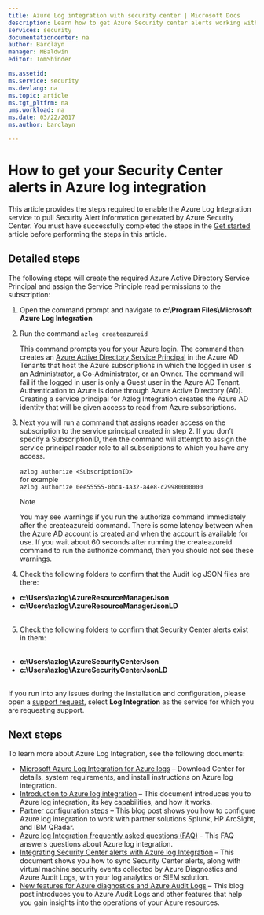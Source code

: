 ```yaml
---
title: Azure Log integration with security center | Microsoft Docs
description: Learn how to get Azure Security center alerts working with Log integration
services: security
documentationcenter: na
author: Barclayn
manager: MBaldwin
editor: TomShinder

ms.assetid:
ms.service: security
ms.devlang: na
ms.topic: article
ms.tgt_pltfrm: na
ums.workload: na
ms.date: 03/22/2017
ms.author: barclayn

---
```


# How to get your Security Center alerts in Azure log integration
This article provides the steps required to enable the Azure Log Integration service to pull Security Alert information generated by Azure Security Center. You must have successfully completed the steps in the  [Get started](security-azure-log-integration-get-started.md) article before performing the steps in this article.

## Detailed steps
The following steps will create the required Azure Active Directory Service Principal and assign the Service Principle read permissions to the subscription:
1. Open the command prompt and navigate to **c:\Program Files\Microsoft Azure Log Integration**
2. Run the command
 ``azlog createazureid``

    This command prompts you for your Azure login. The command then creates an [Azure Active Directory Service Principal](../active-directory/develop/active-directory-application-objects.md) in the Azure AD Tenants that host the Azure subscriptions in which the logged in user is an Administrator, a Co-Administrator, or an Owner. The command will fail if the logged in user is only a Guest user in the Azure AD Tenant. Authentication to Azure is done through Azure Active Directory (AD). Creating a service principal for Azlog Integration creates the Azure AD identity that will be given access to read from Azure subscriptions.

2. Next you will run a command that assigns reader access on the subscription to the service principal created in step 2. If you don’t specify a SubscriptionID, then the command will attempt to assign the service principal reader role to all subscriptions to which you have any access. </br></br>
``azlog authorize <SubscriptionID>`` </br> for example </br>
``azlog authorize 0ee55555-0bc4-4a32-a4e8-c29980000000``

    >[!NOTE]
    You may see warnings if you run the authorize command immediately after the createazureid command. There is some latency between when the Azure AD account is created and when the account is available for use. If you wait about 60 seconds after running the createazureid command to run the authorize command, then you should not see these warnings.

4. Check the following folders to confirm that the Audit log JSON files are there:
 * **c:\Users\azlog\AzureResourceManagerJson**
 * **c:\Users\azlog\AzureResourceManagerJsonLD** </br></br>
5. Check the following folders to confirm that Security Center alerts exist in them:</br></br>
 * **c:\Users\azlog\AzureSecurityCenterJson**
 * **c:\Users\azlog\AzureSecurityCenterJsonLD** </br></br>

If you run into any issues during the installation and configuration, please open a [support request](/azure-supportability/how-to-create-azure-support-request.md), select **Log Integration** as the service for which you are requesting support.

## Next steps
To learn more about Azure Log Integration, see the following documents:

* [Microsoft Azure Log Integration for Azure logs](https://www.microsoft.com/download/details.aspx?id=53324) – Download Center for details, system requirements, and install instructions on Azure log integration.
* [Introduction to Azure log integration](security-azure-log-integration-overview.md) – This document introduces you to Azure log integration, its key capabilities, and how it works.
* [Partner configuration steps](https://blogs.msdn.microsoft.com/azuresecurity/2016/08/23/azure-log-siem-configuration-steps/) – This blog post shows you how to configure Azure log integration to work with partner solutions Splunk, HP ArcSight, and IBM QRadar.
* [Azure log Integration frequently asked questions (FAQ)](security-azure-log-integration-faq.md) - This FAQ answers questions about Azure log integration.
* [Integrating Security Center alerts with Azure log Integration](../security-center/security-center-integrating-alerts-with-log-integration.md) – This document shows you how to sync Security Center alerts, along with virtual machine security events collected by Azure Diagnostics and Azure Audit Logs, with your log analytics or SIEM solution.
* [New features for Azure diagnostics and Azure Audit Logs](https://azure.microsoft.com/blog/new-features-for-azure-diagnostics-and-azure-audit-logs/) – This blog post introduces you to Azure Audit Logs and other features that help you gain insights into the operations of your Azure resources.
